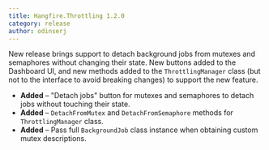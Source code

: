 ```yaml
---
title: Hangfire.Throttling 1.2.0
category: release
author: odinserj
---
```


New release brings support to detach background jobs from mutexes and semaphores without changing their state. New buttons added to the Dashboard UI, and new methods added to the `ThrottlingManager` class (but not to the interface to avoid breaking changes) to support the new feature.

* **Added** – "Detach jobs" button for mutexes and semaphores to detach jobs without touching their state.
* **Added** – `DetachFromMutex` and `DetachFromSemaphore` methods for `ThrottlingManager` class.
* **Added** – Pass full `BackgroundJob` class instance when obtaining custom mutex descriptions.
